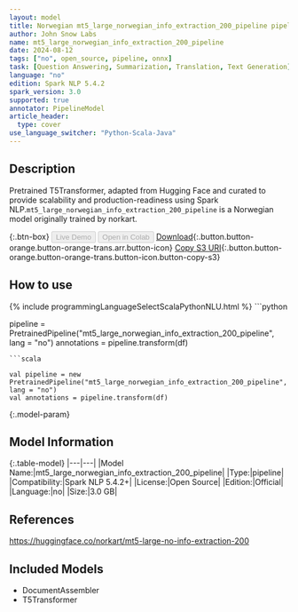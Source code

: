 ```yaml
---
layout: model
title: Norwegian mt5_large_norwegian_info_extraction_200_pipeline pipeline T5Transformer from norkart
author: John Snow Labs
name: mt5_large_norwegian_info_extraction_200_pipeline
date: 2024-08-12
tags: ["no", open_source, pipeline, onnx]
task: [Question Answering, Summarization, Translation, Text Generation]
language: "no"
edition: Spark NLP 5.4.2
spark_version: 3.0
supported: true
annotator: PipelineModel
article_header:
  type: cover
use_language_switcher: "Python-Scala-Java"
---
```


## Description

Pretrained T5Transformer, adapted from Hugging Face and curated to provide scalability and production-readiness using Spark NLP.`mt5_large_norwegian_info_extraction_200_pipeline` is a Norwegian model originally trained by norkart.

{:.btn-box}
<button class="button button-orange" disabled>Live Demo</button>
<button class="button button-orange" disabled>Open in Colab</button>
[Download](https://s3.amazonaws.com/auxdata.johnsnowlabs.com/public/models/mt5_large_norwegian_info_extraction_200_pipeline_no_5.4.2_3.0_1723480890396.zip){:.button.button-orange.button-orange-trans.arr.button-icon}
[Copy S3 URI](s3://auxdata.johnsnowlabs.com/public/models/mt5_large_norwegian_info_extraction_200_pipeline_no_5.4.2_3.0_1723480890396.zip){:.button.button-orange.button-orange-trans.button-icon.button-copy-s3}

## How to use



<div class="tabs-box" markdown="1">
{% include programmingLanguageSelectScalaPythonNLU.html %}
```python

pipeline = PretrainedPipeline("mt5_large_norwegian_info_extraction_200_pipeline", lang = "no")
annotations =  pipeline.transform(df)   

```
```scala

val pipeline = new PretrainedPipeline("mt5_large_norwegian_info_extraction_200_pipeline", lang = "no")
val annotations = pipeline.transform(df)

```
</div>

{:.model-param}
## Model Information

{:.table-model}
|---|---|
|Model Name:|mt5_large_norwegian_info_extraction_200_pipeline|
|Type:|pipeline|
|Compatibility:|Spark NLP 5.4.2+|
|License:|Open Source|
|Edition:|Official|
|Language:|no|
|Size:|3.0 GB|

## References

https://huggingface.co/norkart/mt5-large-no-info-extraction-200

## Included Models

- DocumentAssembler
- T5Transformer